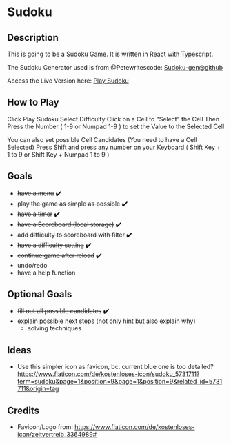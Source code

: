 # Sudoku
## Description

This is going to be a Sudoku Game. It is written in React with Typescript.

The Sudoku Generator used is from @Petewritescode: [Sudoku-gen@github](https://github.com/petewritescode/sudoku-gen)  

Access the Live Version here: [Play Sudoku](https://bloodiko.github.io/sudoku)

## How to Play

Click Play Sudoku
Select Difficulty
Click on a Cell to "Select" the Cell
Then Press the Number ( 1-9 or Numpad 1-9 ) to set the Value to the Selected Cell

You can also set possible Cell Candidates (You need to have a Cell Selected) 
Press Shift and press any number on your Keyboard ( Shift Key + 1 to 9  or Shift Key + Numpad 1 to 9 ) 

## Goals

- ~~have a menu~~                           **:heavy_check_mark:**
- ~~play the game as simple as possible~~   **:heavy_check_mark:**
- ~~have a timer~~                          **:heavy_check_mark:**
- ~~have a Scoreboard (local storage)~~     **:heavy_check_mark:**
- ~~add difficulty to scoreboard with filter~~  **:heavy_check_mark:**
- ~~have a difficulty setting~~             **:heavy_check_mark:**
- ~~continue game after reload~~            **:heavy_check_mark:**
- undo/redo
- have a help function

## Optional Goals

- ~~fill out all possible candidates~~ **:heavy_check_mark:**
- explain possible next steps (not only hint but also explain why)
  - solving techniques

## Ideas 

- Use this simpler icon as favicon, bc. current blue one is too detailed?  
  https://www.flaticon.com/de/kostenloses-icon/sudoku_5731711?term=sudoku&page=1&position=9&page=1&position=9&related_id=5731711&origin=tag

## Credits 

- Favicon/Logo from: https://www.flaticon.com/de/kostenloses-icon/zeitvertreib_3364989#
